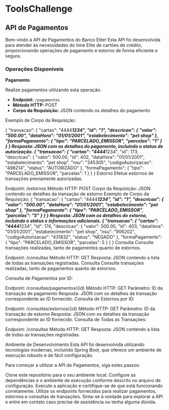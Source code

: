 # ToolsChallenge

## API de Pagamentos

Bem-vindo à API de Pagamentos do Banco Elite! Esta API foi desenvolvida para atender às necessidades do time Elite de cartões de crédito, proporcionando operações de pagamento e estorno de forma eficiente e segura.

### Operações Disponíveis

**Pagamento**

Realize pagamentos utilizando esta operação.

- **Endpoint:** `/pagamentos`
- **Método HTTP:** POST
- **Corpo da Requisição:** JSON contendo os detalhes do pagamento

Exemplo de Corpo da Requisição:

{
  "transacao": {
    "cartao": "4444*****1234",
    "id": "1",
    "descricao": {
      "valor": "500.00",
      "dataHora": "01/01/2001",
      "estabelecimento": "pet shop"
    },
    "formaPagamento": {
      "tipo": "PARCELADO_EMISSOR",
      "parcelas": "1"
    }
  }
}
Resposta: JSON com os detalhes do pagamento, incluindo o status de autorização.
{
    "transacao": {
        "cartao": "4444*****1234",
        "id": 173,
        "descricao": {
            "valor": 500.00,
            "id": 402,
            "dataHora": "01/01/2001",
            "estabelecimento": "pet shop",
            "nsu": "345305",
            "codigoAutorizacao": "498214",
            "status": "AUTORIZADO"
        },
        "formaPagamento": {
            "tipo": "PARCELADO_EMISSOR",
            "parcelas": 1
        }
    }
}
Estorno
Efetue estornos de transações previamente autorizadas.

Endpoint: /estornos
Método HTTP: POST
Corpo da Requisição: JSON contendo os detalhes da transação de estorno
Exemplo de Corpo da Requisição:
{
  "transacao": {
    "cartao": "4444*****1234",
    "id": "1",
    "descricao": {
      "valor": "500.00",
      "dataHora": "01/01/2001",
      "estabelecimento": "pet shop"
    },
    "formaPagamento": {
      "tipo": "PARCELADO_EMISSOR",
      "parcelas": "5"
    }
  }
}
Resposta: JSON com os detalhes do estorno, incluindo o status e informações adicionais.
{
    "transacao": {
        "cartao": "4444*****1234",
        "id": 174,
        "descricao": {
            "valor": 500.00,
            "id": 403,
            "dataHora": "01/01/2001",
            "estabelecimento": "pet shop",
            "nsu": "906202",
            "codigoAutorizacao": "431832",
            "status": "NEGADO"
        },
        "formaPagamento": {
            "tipo": "PARCELADO_EMISSOR",
            "parcelas": 5
        }
    }
}
Consulta
Consulte transações realizadas, tanto de pagamentos quanto de estornos.

Endpoint: /consultas
Método HTTP: GET
Resposta: JSON contendo a lista de todas as transações registradas.
Consulta
Consulte transações realizadas, tanto de pagamentos quanto de estornos.

Consulta de Pagamentos por ID:

Endpoint: /consultas/pagamentos/{id}
Método HTTP: GET
Parâmetro: ID da transação de pagamento
Resposta: JSON com os detalhes da transação correspondente ao ID fornecido.
Consulta de Estornos por ID:

Endpoint: /consultas/estornos/{id}
Método HTTP: GET
Parâmetro: ID da transação de estorno
Resposta: JSON com os detalhes da transação correspondente ao ID fornecido.
Consulta de Todas as Transações:

Endpoint: /consultas
Método HTTP: GET
Resposta: JSON contendo a lista de todas as transações registradas.


Ambiente de Desenvolvimento
Esta API foi desenvolvida utilizando tecnologias modernas, incluindo Spring Boot, que oferece um ambiente de execução robusto e de fácil configuração.

Para começar a utilizar a API de Pagamentos, siga estes passos:

Clone este repositório para o seu ambiente local.
Configure as dependências e o ambiente de execução conforme descrito no arquivo de configuração.
Execute a aplicação e certifique-se de que está funcionando corretamente.
Utilize os endpoints fornecidos para realizar pagamentos, estornos e consultas de transações.
Sinta-se à vontade para explorar a API e entre em contato caso precise de assistência ou tenha alguma dúvida.
